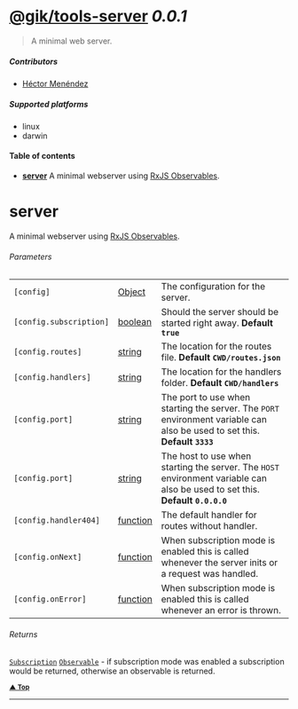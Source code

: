 # [@gik/tools-server](https://github.com/gikmx/tools) *0.0.1*
> A minimal web server.

##### Contributors
- [Héctor Menéndez](mailto:hector@gik.mx) []()

##### Supported platforms
- linux
- darwin

#### <a name="table-of-contents"></a> Table of contents
- **[server](#server)** A minimal webserver using [RxJS Observables](https://github.com/reactivex/rxjs).


# <a name="server"></a> server

A minimal webserver using [RxJS Observables](https://github.com/reactivex/rxjs).

###### Parameters
<table>
    <tr>
        <td style="white-space: nowrap;">
            <code>[config]</code>
        </td>
        <td style="white-space: nowrap;">
                <a href="#Object">Object</a>
        </td>
        <td>The configuration for the server.</td>
    </tr><tr>
        <td style="white-space: nowrap;">
            <code>[config.subscription]</code>
        </td>
        <td style="white-space: nowrap;">
                <a href="#boolean">boolean</a>
        </td>
        <td>Should the server should be started right away. <b>Default <code>true</code></b></td>
    </tr><tr>
        <td style="white-space: nowrap;">
            <code>[config.routes]</code>
        </td>
        <td style="white-space: nowrap;">
                <a href="#string">string</a>
        </td>
        <td>The location for the routes file. <b>Default <code>CWD/routes.json</code></b></td>
    </tr><tr>
        <td style="white-space: nowrap;">
            <code>[config.handlers]</code>
        </td>
        <td style="white-space: nowrap;">
                <a href="#string">string</a>
        </td>
        <td>The location for the handlers folder. <b>Default <code>CWD/handlers</code></b></td>
    </tr><tr>
        <td style="white-space: nowrap;">
            <code>[config.port]</code>
        </td>
        <td style="white-space: nowrap;">
                <a href="#string">string</a>
        </td>
        <td>The port to use when starting the server.
The <code>PORT</code> environment variable can also be used to set this. <b>Default <code>3333</code></b></td>
    </tr><tr>
        <td style="white-space: nowrap;">
            <code>[config.port]</code>
        </td>
        <td style="white-space: nowrap;">
                <a href="#string">string</a>
        </td>
        <td>The host to use when starting the server.
The <code>HOST</code> environment variable can also be used to set this. <b>Default <code>0.0.0.0</code></b></td>
    </tr><tr>
        <td style="white-space: nowrap;">
            <code>[config.handler404]</code>
        </td>
        <td style="white-space: nowrap;">
                <a href="#function">function</a>
        </td>
        <td>The default handler for routes without handler.</td>
    </tr><tr>
        <td style="white-space: nowrap;">
            <code>[config.onNext]</code>
        </td>
        <td style="white-space: nowrap;">
                <a href="#function">function</a>
        </td>
        <td>When subscription mode is enabled this is called
whenever the server inits or a request was handled.</td>
    </tr><tr>
        <td style="white-space: nowrap;">
            <code>[config.onError]</code>
        </td>
        <td style="white-space: nowrap;">
                <a href="#function">function</a>
        </td>
        <td>When subscription mode is enabled this is called
whenever an error is thrown.</td>
    </tr>
</table>


###### Returns
 [`Subscription`](#Subscription) [`Observable`](#Observable) <span style="font-weight:normal"> - if subscription mode was enabled
a subscription would be returned, otherwise an observable is returned.</span>

<small>**[▲ Top](#table-of-contents)**</small>

---

